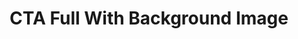 ---
title: CTA Full With Background Image
component: "cta"
seo:
  page_title:
  meta_description:
  featured_image: /uploads/featured-image.jpg
  featured_image_alt:
hero:
  heading:
  body:
  hero_image:
    image: /uploads/featured-image.jpg
    image_alt:
html_example:
  - |
    <section class="cta cta--full-background-image bg-black-2 text-color-white text-align-center" aria-labelledby="cta-heading">
      <div class="cta__content block">
        <div class="wrapper-md flow">
          <h2 id="cta-heading" class="h1">CTA Heading</h2>
          <div class="font-size-md">"Blue bottle DSA bicycle rights plaid put a bird on it umami VHS seitan, truffaut shoreditch cliche neutra chillwave. Venmo seitan gastropub coloring book. Pickled skateboard hammock bodega boys organic iceland cupping letterpress readymade roof party street art tilde plaid poutine typewriter."</div>
          <a class="btn btn--primary" href="/contact/">Let's Talk</a>
        </div>
      </div>
      <div class="cta__overlay"></div>
      <div class="cta__image">
        <picture>
          <source sizes="100vw" srcset="" type="image/avif">

          <source sizes="100vw" srcset="" type="image/webp">

          <source sizes="100vw" srcset="" type="image/jpg">

          <img src="https://source.unsplash.com/random/1600x600?space" alt="" width="1800" height="600">
        </picture>
      </div>
    </section>
css_example:
  - |
    .cta--full-background-image {
      display: grid;
    }

    .cta--full-background-image > * {
      grid-area: 1/-1;
    }

    .cta--full-background-image .cta__content {
      z-index: 3;
    }

    .cta--full-background-image .cta__overlay {
      z-index: 2;
      background-color: rgba(0,0,0,.6);
    }

    .cta--full-background-image .cta__image {
      z-index: 1;
    }
---